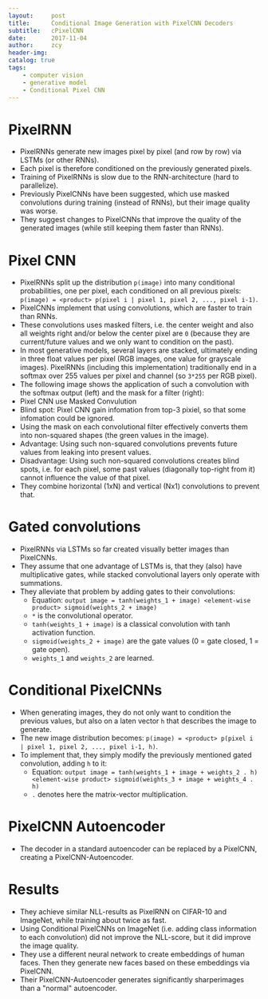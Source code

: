 ```yaml
---
layout:     post
title:      Conditional Image Generation with PixelCNN Decoders
subtitle:   cPixelCNN
date:       2017-11-04
author:     zcy
header-img: 
catalog: true
tags:
    - computer vision
    - generative model
    - Conditional Pixel CNN
---
```


# PixelRNN
+ PixelRNNs generate new images pixel by pixel (and row by row) via LSTMs (or other RNNs).
+ Each pixel is therefore conditioned on the previously generated pixels.
+ Training of PixelRNNs is slow due to the RNN-architecture (hard to parallelize).
+ Previously PixelCNNs have been suggested, which use masked convolutions during training (instead of RNNs), but their image quality was worse.
+ They suggest changes to PixelCNNs that improve the quality of the generated images (while still keeping them faster than RNNs).

# Pixel CNN
+ PixelRNNs split up the distribution `p(image)` into many conditional probabilities, one per pixel, each conditioned on all previous pixels: `p(image) = <product> p(pixel i | pixel 1, pixel 2, ..., pixel i-1)`.
+ PixelCNNs implement that using convolutions, which are faster to train than RNNs.
+ These convolutions uses masked filters, i.e. the center weight and also all weights right and/or below the center pixel are `0` (because they are current/future values and we only want to condition on the past).
+ In most generative models, several layers are stacked, ultimately ending in three float values per pixel (RGB images, one value for grayscale images). PixelRNNs (including this implementation) traditionally end in a softmax over 255 values per pixel and channel (so `3*255` per RGB pixel).
+ The following image shows the application of such a convolution with the softmax output (left) and the mask for a filter (right):
+ Pixel CNN use Masked Convulution
+ Blind spot: Pixel CNN gain infomation from top-3 pixiel,
so that some infomation could be ignored.
+ Using the mask on each convolutional filter effectively converts them into non-squared shapes (the green values in the image).
+ Advantage: Using such non-squared convolutions prevents future values from leaking into present values.
+ Disadvantage: Using such non-squared convolutions creates blind spots, i.e. for each pixel, some past values (diagonally top-right from it) cannot influence the value of that pixel.
+ They combine horizontal (1xN) and vertical (Nx1) convolutions to prevent that.
 
# Gated convolutions
+ PixelRNNs via LSTMs so far created visually better images than PixelCNNs.
+ They assume that one advantage of LSTMs is, that they (also) have multiplicative gates, while stacked convolutional layers only operate with summations.
+ They alleviate that problem by adding gates to their convolutions:
    + Equation: `output image = tanh(weights_1 + image) <element-wise product> sigmoid(weights_2 + image)`
    + `*` is the convolutional operator.
    + `tanh(weights_1 + image)` is a classical convolution with tanh activation function.
    + `sigmoid(weights_2 + image)` are the gate values (0 = gate closed, 1 = gate open).
    + `weights_1` and `weights_2` are learned.

# Conditional PixelCNNs
+ When generating images, they do not only want to condition the previous values, but also on a laten vector `h` that describes the image to generate.
+ The new image distribution becomes: `p(image) = <product> p(pixel i | pixel 1, pixel 2, ..., pixel i-1, h)`.
+ To implement that, they simply modify the previously mentioned gated convolution, adding `h` to it:
    + Equation: `output image = tanh(weights_1 + image + weights_2 . h) <element-wise product> sigmoid(weights_3 + image + weights_4 . h)`
    + `.` denotes here the matrix-vector multiplication.

# PixelCNN Autoencoder
+ The decoder in a standard autoencoder can be replaced by a PixelCNN, creating a PixelCNN-Autoencoder.

# Results
  + They achieve similar NLL-results as PixelRNN on CIFAR-10 and ImageNet, while training about twice as fast.
  + Using Conditional PixelCNNs on ImageNet (i.e. adding class information to each convolution) did not improve the NLL-score, but it did improve the image quality.
  + They use a different neural network to create embeddings of human faces. Then they generate new faces based on these embeddings via PixelCNN.
  + Their PixelCNN-Autoencoder generates significantly sharperimages than a "normal" autoencoder.
